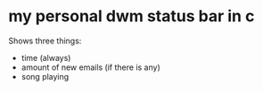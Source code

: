 # my personal dwm status bar in c
Shows three things:
* time (always)
* amount of new emails (if there is any)
* song playing
